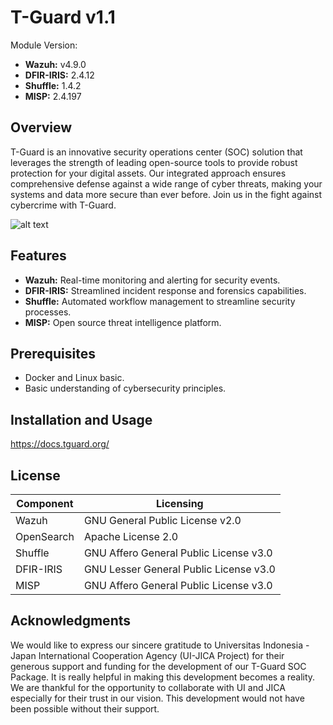 # T-Guard v1.1
Module Version:
- **Wazuh:** v4.9.0
- **DFIR-IRIS:** 2.4.12
- **Shuffle:** 1.4.2
- **MISP:** 2.4.197

## Overview
T-Guard is an innovative security operations center (SOC) solution that leverages the strength of leading open-source tools to provide robust protection for your digital assets. Our integrated approach ensures comprehensive defense against a wide range of cyber threats, making your systems and data more secure than ever before. Join us in the fight against cybercrime with T-Guard.

![alt text](https://github.com/yevonnaelandrew/t-guard/blob/main/T-Guard.png?raw=true)

## Features
- **Wazuh:** Real-time monitoring and alerting for security events.
- **DFIR-IRIS:** Streamlined incident response and forensics capabilities.
- **Shuffle:** Automated workflow management to streamline security processes.
- **MISP:** Open source threat intelligence platform.

## Prerequisites
- Docker and Linux basic.
- Basic understanding of cybersecurity principles.

## Installation and Usage

https://docs.tguard.org/

## License


| Component | Licensing |
|-----------|-----------|
| Wazuh | GNU General Public License v2.0 |
| OpenSearch | Apache License 2.0 |
| Shuffle | GNU Affero General Public License v3.0 |
| DFIR-IRIS | GNU Lesser General Public License v3.0 |
| MISP | GNU Affero General Public License v3.0 | 

## Acknowledgments

We would like to express our sincere gratitude to Universitas Indonesia - Japan International Cooperation Agency (UI-JICA Project) for their generous support and funding for the development of our T-Guard SOC Package. It is really helpful in making this development becomes a reality. We are thankful for the opportunity to collaborate with UI and JICA especially for their trust in our vision. This development would not have been possible without their support.
